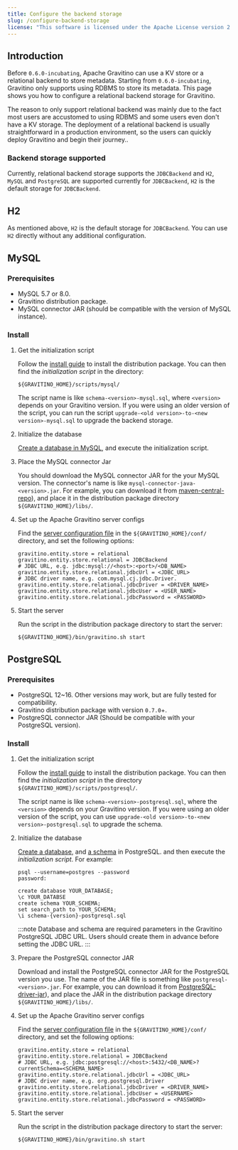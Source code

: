 ```yaml
---
title: Configure the backend storage
slug: /configure-backend-storage
license: "This software is licensed under the Apache License version 2."
---
```


## Introduction

Before `0.6.0-incubating`, Apache Gravitino can use a KV store or a relational backend to store metadata.
Starting from `0.6.0-incubating`, Gravitino only supports using RDBMS to store its metadata.
This page shows you how to configure a relational backend storage for Gravitino.

The reason to only support relational backend was mainly due to the fact
most users are accustomed to using RDBMS and some users even don't have a KV storage.
The deployment of a relational backend is usually straightforward in a production environment,
so the users can quickly deploy Gravitino and begin their journey..

### Backend storage supported

Currently, relational backend storage supports the `JDBCBackend` and `H2`,
`MySQL` and `PostgreSQL` are supported currently for `JDBCBackend`,
`H2` is the default storage for `JDBCBackend`.

## H2

As mentioned above, `H2` is the default storage for `JDBCBackend`.
You can use `H2` directly without any additional configuration.

## MySQL

### Prerequisites

+ MySQL 5.7 or 8.0.
+ Gravitino distribution package.
+ MySQL connector JAR (should be compatible with the version of MySQL instance).

### Install

1. Get the initialization script

   Follow the [install guide](./install.md) to install the distribution package.
   You can then find the *initialization script* in the directory:

   ```text
   ${GRAVITINO_HOME}/scripts/mysql/
   ```

   The script name is like `schema-<version>-mysql.sql`,
   where `<version>` depends on your Gravitino version.
   If you were using an older version of the script, you can run the script
   `upgrade-<old version>-to-<new version>-mysql.sql` to upgrade the backend storage.

1. Initialize the database

   [Create a database in MySQL](https://www.mysqltutorial.org/mysql-basics/mysql-create-database/),
   and execute the initialization script.

1. Place the MySQL connector Jar

   You should download the MySQL connector JAR for the your MySQL version.
   The connector's name is like `mysql-connector-java-<version>.jar`.
   For example, you can download it from [maven-central-repo](https://repo1.maven.org/maven2/mysql/mysql-connector-java/)),
   and place it in the distribution package directory `${GRAVITINO_HOME}/libs/`.

1. Set up the Apache Gravitino server configs

   Find the [server configuration file](../admin/server-config.md)
   in the `${GRAVITINO_HOME}/conf/` directory, and set the following options:

   ```text
   gravitino.entity.store = relational
   gravitino.entity.store.relational = JDBCBackend
   # JDBC URL, e.g. jdbc:mysql://<host>:<port>/<DB_NAME>
   gravitino.entity.store.relational.jdbcUrl = <JDBC_URL>
   # JDBC driver name, e.g. com.mysql.cj.jdbc.Driver.
   gravitino.entity.store.relational.jdbcDriver = <DRIVER_NAME>
   gravitino.entity.store.relational.jdbcUser = <USER_NAME>
   gravitino.entity.store.relational.jdbcPassword = <PASSWORD>
   ```

1. Start the server

   Run the script in the distribution package directory to start the server:

   ```shell
   ${GRAVITINO_HOME}/bin/gravitino.sh start
   ```

## PostgreSQL

### Prerequisites

- PostgreSQL 12~16. Other versions may work, but are fully tested for compatibility.
- Gravitino distribution package with version `0.7.0`+.
- PostgreSQL connector JAR (Should be compatible with your PostgreSQL version).

### Install

1. Get the initialization script

   Follow the [install guide](./install.md) to install the distribution package.
   You can then find the *initialization script* in the directory `${GRAVITINO_HOME}/scripts/postgresql/`.

   The script name is like `schema-<version>-postgresql.sql`,
   where the `<version>` depends on your Gravitino version.
   If you were using an older version of the script, you can use
   `upgrade-<old version>-to-<new version>-postgresql.sql` to upgrade the schema.

1. Initialize the database

   [Create a database](https://www.postgresql.org/docs/current/sql-createdatabase.html),
   and [a schema](https://www.postgresql.org/docs/current/sql-createschema.html) in PostgreSQL.
   and then execute the *initialization script*. For example:

   ```postgresql
   psql --username=postgres --password 
   password:

   create database YOUR_DATABASE;
   \c YOUR_DATABSE
   create schema YOUR_SCHEMA;
   set search_path to YOUR_SCHEMA;
   \i schema-{version}-postgresql.sql
   ```

   :::note
   Database and schema are required parameters in the Gravitino PostgreSQL JDBC URL.
   Users should create them in advance before setting the JDBC URL.
   :::

1. Prepare the PostgreSQL connector JAR

   Download and install the PostgreSQL connector JAR for the PostgreSQL version you use.
   The name of the JAR file is something like `postgresql-<version>.jar`.
   For example, you can download it from [PostgreSQL-driver-jar](https://jdbc.postgresql.org/download/postgresql-42.7.0.jar)),
   and place the JAR in the distribution package directory `${GRAVITINO_HOME}/libs/`.

1. Set up the Apache Gravitino server configs

   Find the [server configuration file](../admin/server-config.md)
   in the `${GRAVITINO_HOME}/conf/` directory, and set the following options:

   ```text
   gravitino.entity.store = relational
   gravitino.entity.store.relational = JDBCBackend
   # JDBC URL, e.g. jdbc:postgresql://<host>:5432/<DB_NAME>?currentSchema=<SCHEMA_NAME>
   gravitino.entity.store.relational.jdbcUrl = <JDBC_URL>
   # JDBC driver name, e.g. org.postgresql.Driver
   gravitino.entity.store.relational.jdbcDriver = <DRIVER_NAME>
   gravitino.entity.store.relational.jdbcUser = <USERNAME>
   gravitino.entity.store.relational.jdbcPassword = <PASSWORD>
   ```

1. Start the server

   Run the script in the distribution package directory to start the server:

   ```shell
   ${GRAVITINO_HOME}/bin/gravitino.sh start
   ```

